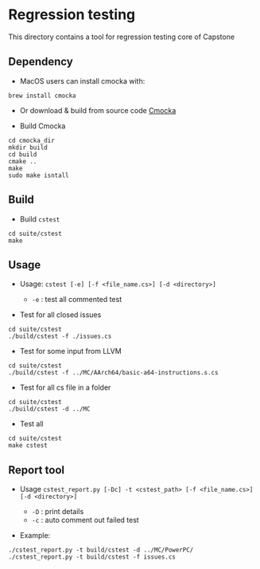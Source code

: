 # Regression testing
This directory contains a tool for regression testing core of Capstone

## Dependency

- MacOS users can install cmocka with:

```
brew install cmocka
```

- Or download & build from source code [Cmocka](https://git.cryptomilk.org/projects/cmocka.git)

- Build Cmocka

```
cd cmocka_dir
mkdir build
cd build
cmake ..
make
sudo make isntall
```

## Build

- Build `cstest`

```
cd suite/cstest
make
```

## Usage

- Usage: `cstest [-e] [-f <file_name.cs>] [-d <directory>]`
	- `-e` : test all commented test

- Test for all closed issues

```
cd suite/cstest
./build/cstest -f ./issues.cs
```

- Test for some input from LLVM

```
cd suite/cstest
./build/cstest -f ../MC/AArch64/basic-a64-instructions.s.cs
```

- Test for all cs file in a folder

```
cd suite/cstest
./build/cstest -d ../MC
```

- Test all

```
cd suite/cstest
make cstest
```

## Report tool

- Usage `cstest_report.py [-Dc] -t <cstest_path> [-f <file_name.cs>] [-d <directory>]`
	- `-D` : print details
	- `-c` : auto comment out failed test

- Example: 

```
./cstest_report.py -t build/cstest -d ../MC/PowerPC/
./cstest_report.py -t build/cstest -f issues.cs
```
